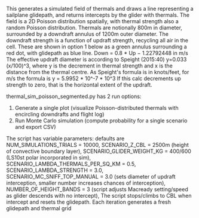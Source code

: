 This generates a simulated field of thermals and draws a line representing a sailplane glidepath, and returns intercepts by the glider with thermals.
The field is a 2D Poisson distribution spatially, with thermal strength also a random Poisson distribution.
Thermals are notionally 800m in diameter, surrounded by a downdraft annulus of 1200m outer diameter. The downdraft strength is a function of updraft strength, recycling all air in the cell. These are shown in option 1 below as a green annulus surrounding a red dot, with glidepath as blue line.
Down = 0.8 * Up − 1.22792448 in m/s
The effective updraft diameter is according to Speight (2015:40) y=0.033 (x/100)^3, where y is the decrement in thermal strength and x is the distance from the thermal centre.
As Speight's formula is in knots/feet, for m/s the formula is y = 5.9952 * 10^-7 * 10^3
If this calc decrements up strength to zero, that is the horizontal extent of the updraft.

thermal_sim_poisson_segmented.py has 2 run options:
1. Generate a single plot (visualize Poisson-distributed thermals with encircling downdrafts and flight log)
2. Run Monte Carlo simulation (compute probability for a single scenario and export CSV)

The script has variable parameters: defaults are
NUM_SIMULATIONS_TRIALS = 10000, 
SCENARIO_Z_CBL = 2500m (height of convective boundary layer), 
SCENARIO_GLIDER_WEIGHT_KG = 400/600 (LS10st polar incorporated in sim), 
SCENARIO_LAMBDA_THERMALS_PER_SQ_KM = 0.5, 
SCENARIO_LAMBDA_STRENGTH = 3.0, 
SCENARIO_MC_SNIFF_TOP_MANUAL = 3.0 (sets diameter of updraft interception, smaller number increases chances of interception), 
NUMBER_OF_HEIGHT_BANDS = 3 (script adjusts Macready setting/speed as glider descends with no intercept),
The script stops/climbs to CBL when intercept and resets the glidepath.
Each iteration generates a fresh glidepath and thermal grid
